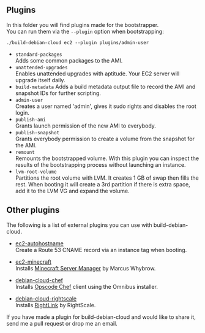 ## Plugins

In this folder you will find plugins made for the bootstrapper.  
You can run them via the `--plugin` option when bootstrapping:

```
./build-debian-cloud ec2 --plugin plugins/admin-user
```

- `standard-packages`  
  Adds some common packages to the AMI.
- `unattended-upgrades`  
  Enables unattended upgrades with aptitude. Your EC2 server will upgrade itself daily.
- `build-metadata`
  Adds a build metadata output file to record the AMI and snapshot IDs for further scripting.
- `admin-user`  
  Creates a user named 'admin', gives it sudo rights and disables the root login.
- `publish-ami`  
  Grants launch permission of the new AMI to everybody.
- `publish-snapshot`  
  Grants everybody permission to create a volume from the snapshot for the AMI.
- `remount`  
  Remounts the bootstrapped volume.
  With this plugin you can inspect the results of the bootstrapping process without launching an instance.
- `lvm-root-volume`  
  Partitions the root volume with LVM.
  It creates 1 GB of swap then fills the rest.
  When booting it will create a 3rd partition if there is extra space, add it to the LVM VG and expand the volume.

## Other plugins

The following is a list of external plugins you can use with build-debian-cloud.

- [ec2-autohostname](https://github.com/secoya/ec2-autohostname)  
  Create a Route 53 CNAME record via an instance tag when booting.

- [ec2-minecraft](https://github.com/andsens/ec2-minecraft)  
  Installs [Minecraft Server Manager](http://marcuswhybrow.net/minecraft-server-manager/) by Marcus Whybrow.

- [debian-cloud-chef](https://github.com/tmatilai/debian-cloud-chef)  
  Installs [Opscode Chef](http://www.opscode.com/chef/) client using the Omnibus installer.

- [debian-cloud-rightscale](https://github.com/sitepoint/debian-cloud-rightscale)  
  Installs [RightLink](http://support.rightscale.com/12-Guides/RightLink) by RightScale.

If you have made a plugin for build-debian-cloud and would like to share it,
send me a pull request or drop me an email.
